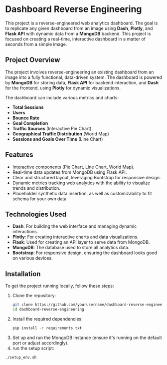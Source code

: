 # Dashboard Reverse Engineering

This project is a reverse-engineered web analytics dashboard. The goal is to replicate any given dashboard from an image using **Dash**, **Plotly**, and **Flask API** with dynamic data from a **MongoDB** backend. This project is focused on creating a real-time, interactive dashboard in a matter of seconds from a simple image.

## Project Overview

The project involves reverse-engineering an existing dashboard from an image into a fully functional, data-driven system. The dashboard is powered by **MongoDB** for storing data, **Flask API** for backend interaction, and **Dash** for the frontend, using **Plotly** for dynamic visualizations.

The dashboard can include various metrics and charts:
- **Total Sessions**
- **Users**
- **Bounce Rate**
- **Goal Completion**
- **Traffic Sources** (Interactive Pie Chart)
- **Geographical Traffic Distribution** (World Map)
- **Sessions and Goals Over Time** (Line Chart)

## Features

- Interactive components (Pie Chart, Line Chart, World Map).
- Real-time data updates from MongoDB using Flask API.
- Clear and structured layout, leveraging Bootstrap for responsive design.
- Dynamic metrics tracking web analytics with the ability to visualize trends and distribution.
- Placeholder synthetic data insertion, as well as customizability to fit schema for your own data

## Technologies Used

- **Dash**: For building the web interface and managing dynamic interactions.
- **Plotly**: For creating interactive charts and data visualizations.
- **Flask**: Used for creating an API layer to serve data from MongoDB.
- **MongoDB**: The database used to store all analytics data.
- **Bootstrap**: For responsive design, ensuring the dashboard looks good on various devices.

## Installation

To get the project running locally, follow these steps:

1. Clone the repository:
   ```bash
   git clone https://github.com/yourusername/dashboard-reverse-engineering.git
   cd dashboard-reverse-engineering
2. Install the required dependencies:
   ```bash
   pip install -r requirements.txt
3. Set up and run the MongoDB instance (ensure it's running on the default port or adjust accordingly).
4. run the setup script:
```bash
./setup_env.sh
